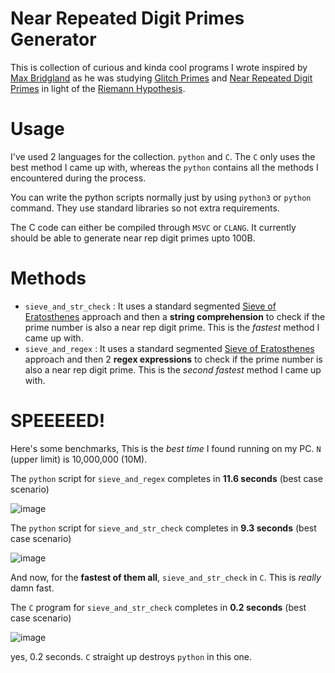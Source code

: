 # Near Repeated Digit Primes Generator
This is collection of curious and kinda cool programs I wrote inspired by [Max Bridgland](https://github.com/M4cs) as he was studying [Glitch Primes](https://www.youtube.com/watch?v=HPfAnX5blO0) and [Near Repeated Digit Primes](https://primes.utm.edu/glossary/page.php?sort=NearRepdigitPrime) in light of the [Riemann Hypothesis](https://en.wikipedia.org/wiki/Riemann_hypothesis).

# Usage
I've used 2 languages for the collection. `python` and `C`. The `C` only uses the best method I came up with, whereas the `python` contains all the methods I encountered during the process.

You can write the python scripts normally just by using `python3` or `python` command.
They use standard libraries so not extra requirements.

The C code can either be compiled through `MSVC` or `CLANG`. It currently should be able to generate near rep digit primes upto 100B.

# Methods
* `sieve_and_str_check` : It uses a   standard segmented [Sieve of Eratosthenes](https://en.wikipedia.org/wiki/Sieve_of_Eratosthenes) approach and then a **string comprehension** to check if the prime number is also a near rep digit prime. This is the *fastest* method I came up with.
* `sieve_and_regex` : It uses a   standard segmented [Sieve of Eratosthenes](https://en.wikipedia.org/wiki/Sieve_of_Eratosthenes) approach and then 2 **regex expressions** to check if the prime number is also a near rep digit prime. This is the *second fastest* method I came up with.

# SPEEEEED!

Here's some benchmarks, This is the *best time* I found running on my PC. `N` (upper limit) is 10,000,000 (10M).

The `python` script for `sieve_and_regex` completes in **11.6 seconds** (best case scenario)

![image](https://user-images.githubusercontent.com/44284917/73118585-0b854780-3f7c-11ea-805d-112b594c9948.png)

The `python` script for `sieve_and_str_check` completes in **9.3 seconds** (best case scenario)

![image](https://user-images.githubusercontent.com/44284917/73118619-9e25e680-3f7c-11ea-82b0-25fb188f3d34.png)

And now, for the **fastest of them all**, `sieve_and_str_check` in `C`. This is *really* damn fast.

The `C` program for `sieve_and_str_check` completes in **0.2 seconds** (best case scenario)

![image](https://user-images.githubusercontent.com/44284917/73118657-007ee700-3f7d-11ea-855f-34ae3936615f.png)

yes, 0.2 seconds. `C` straight up destroys `python` in this one.

